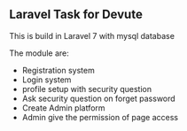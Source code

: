 ## Laravel Task for Devute

This is build in Laravel 7 with mysql database

The module are:

- Registration system
- Login system
- profile setup with security question
- Ask security question on forget password
- Create Admin platform
- Admin give the permission of page access
